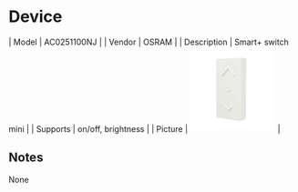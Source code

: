 
# Device

| Model | AC0251100NJ  |
| Vendor  | OSRAM  |
| Description | Smart+ switch mini |
| Supports | on/off, brightness |
| Picture | ![../images/devices/AC0251100NJ.jpg](../images/devices/AC0251100NJ.jpg) |

## Notes

None
